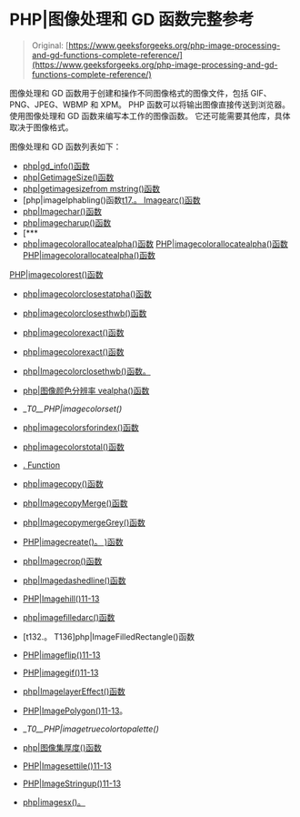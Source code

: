 # PHP|图像处理和 GD 函数完整参考

> Original: [https://www.geeksforgeeks.org/php-image-processing-and-gd-functions-complete-reference/](https://www.geeksforgeeks.org/php-image-processing-and-gd-functions-complete-reference/)

图像处理和 GD 函数用于创建和操作不同图像格式的图像文件，包括 GIF、PNG、JPEG、WBMP 和 XPM。 PHP 函数可以将输出图像直接传送到浏览器。 使用图像处理和 GD 函数来编写本工作的图像函数。 它还可能需要其他库，具体取决于图像格式。

图像处理和 GD 函数列表如下：

*   [php|gd_info()函数](https://www.geeksforgeeks.org/php-gd_info-function/)
*   [php|GetimageSize()函数](https://www.geeksforgeeks.org/php-getimagesize-function/)
*   [php|getimagesizefrom mstring()函数](https://www.geeksforgeeks.org/php-getimagesizefromstring-function/)
*   [php|imagelphabling()函数[t17.。 Imagearc()函数](https://www.geeksforgeeks.org/php-imagealphablending-function/)
*   [php|Imagechar()函数](https://www.geeksforgeeks.org/php-imagechar-function/)
*   [php|imagecharup()函数](https://www.geeksforgeeks.org/php-imagecharup-function/)
*   [***
*   [php|imagecolorallocatealpha()函数](https://www.geeksforgeeks.org/php-imagecolorallocatealpha-function/)
[PHP|imagecolorallocatealpha()函数](https://www.geeksforgeeks.org/php-imagecolorallocate-function/)
[PHP|imagecolorallocatealpha()函数](https://www.geeksforgeeks.org/php-imagecolorallocate-function/)

[PHP|imagecolorest()函数](https://www.geeksforgeeks.org/php-imagecolorclosest-function/)
*   [php|imagecolorclosestatpha()函数](https://www.geeksforgeeks.org/php-imagecolorclosestalpha-function/)
*   [php|imagecolorclosesthwb()函数](https://www.geeksforgeeks.org/php-imagecolorclosesthwb-function/)
*   [php|imagecolorexact()函数](https://www.geeksforgeeks.org/php-imagecolorexact-function/)
*   [php|imagecolorexact()函数](https://www.geeksforgeeks.org/php-imagecolormatch-function/)
*   [php|Imagecolorclosethwb()函数。](https://www.geeksforgeeks.org/php-imagecolormatch-function/)
*   [php|图像颜色分辨率 vealpha()函数](https://www.geeksforgeeks.org/php-imagecolorresolvealpha-function/)
*   __T0__PHP|imagecolorset()_
*   [php|imagecolorsforindex()函数](https://www.geeksforgeeks.org/php-imagecolorsforindex-function/)
*   [php|imagecolorstotal()函数](https://www.geeksforgeeks.org/php-imagecolorstotal-function/)
*   [. Function](https://www.geeksforgeeks.org/php-imagecolortransparent-function/)

*   [php|imagecopy()函数](https://www.geeksforgeeks.org/php-imagecopy-function/)
*   [php|ImagecopyMerge()函数](https://www.geeksforgeeks.org/php-imagecopymerge-function/)
*   [php|ImagecopymergeGrey()函数](https://www.geeksforgeeks.org/php-imagecopymergegray-function/)
*   [PHP|imagecreate()。 )函数](https://www.geeksforgeeks.org/php-imagecreate-function/)
*   [php|Imagecrop()函数](https://www.geeksforgeeks.org/php-imagecrop-function/)
*   [php|Imagedashedline()函数](https://www.geeksforgeeks.org/php-imagedashedline-function/)
*   [PHP|Imagehill()11-13](https://www.geeksforgeeks.org/php-imagefill-function/)
*   [php|imagefilledarc()函数](https://www.geeksforgeeks.org/php-imagefilledarc-function/)
*   [t132.。 T136]php|ImageFilledRectangle()函数
*   [PHP|imageflip()11-13](https://www.geeksforgeeks.org/php-imageflip-function/)
*   [PHP|imagegif()11-13](https://www.geeksforgeeks.org/php-imagegif-function/)
*   [php|ImagelayerEffect()函数](https://www.geeksforgeeks.org/php-imagelayereffect-function/)
*   [PHP|ImagePolygon()11-13](https://www.geeksforgeeks.org/php-imagepolygon-function/)。
*   __T0__PHP|imagetruecolortopalette()_
*   [php|图像集厚度()函数](https://www.geeksforgeeks.org/php-imagesetthickness-function/)
*   [PHP|Imagesettile()11-13](https://www.geeksforgeeks.org/php-imagesettile-function/)
*   [PHP|ImageStringup()11-13](https://www.geeksforgeeks.org/php-imagestringup-function/)
*   [php|imagesx()。](https://www.geeksforgeeks.org/php-imagesx-function/)